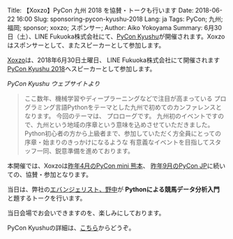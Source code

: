 Title: 【Xoxzo】PyCon 九州 2018 を協賛・トークも行います
Date: 2018-06-22 16:00
Slug: sponsoring-pycon-kyushu-2018
Lang: ja
Tags: PyCon; 九州; 福岡; sponsor; xoxzo; スポンサー; 
Author: Aiko Yokoyama
Summary: 6月30日（土）、LINE Fukuoka株式会社にて、[PyCon Kyushu](http://kyushu.pycon.jp/)が開催されます。Xoxzoはスポンサーとして、またスピーカーとして参加します。


[Xoxzo](https://info.xoxzo.com/ja/)は、2018年6月30日土曜日、
LINE Fukuoka株式会社にて開催されます
[PyCon Kyushu 2018](http://kyushu.pycon.jp/)へスピーカーとして参加します。

_PyCon Kyushu ウェブサイトより_
>ここ数年、機械学習やディープラーニングなどで注目が高まっている
>プログラミング言語Pythonをテーマとした九州で初めてのカンファレンスとなります。
>今回のテーマは、 プロローグです。
>九州初のイベントですので、九州という地域の序章という意味を込めさせていただきました。
>Python初心者の方から上級者まで、参加していただく方全員にとっての序章・始まりのきっかけになるような 
>有意義なイベントを目指してスタッフ一同、鋭意準備を進めております。

本開催では、Xoxzoは[昨年4月のPyCon mini 熊本](https://blog.xoxzo.com/ja/2017/04/27/pycon-kumamoto-2017-report/)、
[昨年9月のPyCon JP](https://blog.xoxzo.com/ja/2017/10/12/pycon-jp-2017/)に続いての、協賛・参加となります。


当日は、弊社の[エバンジェリスト、野中](https://info.xoxzo.com/ja/aboutus/)が
**Pythonによる競馬データ分析入門** と題するトークを行います。

当日会場でお会いできますのを、楽しみにしております。

PyCon Kyushuの詳細は、[こちら](http://kyushu.pycon.jp/)からどうぞ。
